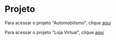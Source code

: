 # Projeto

Para acessar o projeto "Automobilismo", clique [aqui](https://mathzinxss.github.io/myWorks/myProjects/projetos/projeto/automobilismo/)

Para acessar o projeto "Loja Virtual", clique [aqui](https://mathzinxss.github.io/myWorks/myProjects/projetos/projeto/loja%20virtual/)
